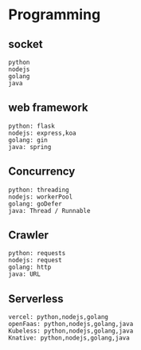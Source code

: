 # Programming

## socket
```
python
nodejs
golang
java
```

## web framework
```
python: flask
nodejs: express,koa
golang: gin
java: spring
```

## Concurrency
```
python: threading
nodejs: workerPool
golang: goDefer
java: Thread / Runnable
```

## Crawler
```
python: requests
nodejs: request
golang: http
java: URL
```

## Serverless
```
vercel: python,nodejs,golang
openFaas: python,nodejs,golang,java
Kubeless: python,nodejs,golang,java
Knative: python,nodejs,golang,java
```
